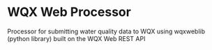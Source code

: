 # WQX Web Processor
Processor for submitting water quality data to WQX using wqxweblib (python library) built on the WQX Web REST API 
